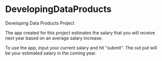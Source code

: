 # DevelopingDataProducts
Developing Data Products Project

The app created for this project estimates the salary that you will
receive next year based on an average salary increase.

To use the app, input your current salary and hit "submit". The out
put will be your estimated salary in the coming year.
